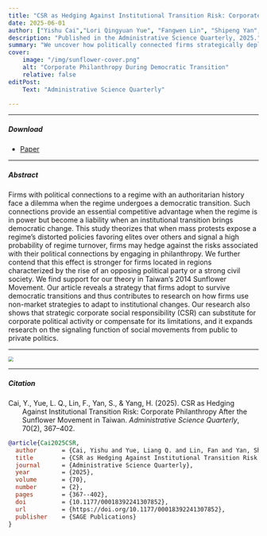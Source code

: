 ```yaml
---
title: "CSR as Hedging Against Institutional Transition Risk: Corporate Philanthropy After the Sunflower Movement in Taiwan" 
date: 2025-06-01
author: ["Yishu Cai","Lori Qingyuan Yue", "Fangwen Lin", "Shipeng Yan", "Haibin Yang"]
description: "Published in the Administrative Science Quarterly, 2025." 
summary: "We uncover how politically connected firms strategically deploy philanthropy as a hedging mechanism during democratic transitions, particularly when mass protests and regional political shifts heighten the reputational costs of prior regime ties." 
cover:
    image: "/img/sunflower-cover.png"
    alt: "Corporate Philanthropy During Democratic Transition"
    relative: false
editPost:
    Text: "Administrative Science Quarterly"

---
```


---

##### Download

+ [Paper](sunflower.pdf)

---

##### Abstract

Firms with political connections to a regime with an authoritarian history face a dilemma when the regime undergoes a democratic transition. Such connections provide an essential competitive advantage when the regime is in power but become a liability when an institutional transition brings democratic change. This study theorizes that when mass protests expose a regime’s distorted policies favoring elites over others and signal a high probability of regime turnover, firms may hedge against the risks associated with their political connections by engaging in philanthropy. We further contend that this effect is stronger for firms located in regions characterized by the rise of an opposing political party or a strong civil society. We find support for our theory in Taiwan’s 2014 Sunflower Movement. Our article reveals a strategy that firms adopt to survive democratic transitions and thus contributes to research on how firms use non-market strategies to adapt to institutional changes. Our research also shows that strategic corporate social responsibility (CSR) can substitute for corporate political activity or compensate for its limitations, and it expands research on the signaling function of social movements from public to private politics.

---

<img src="/img/paper1.png" style="zoom:60%;" />

---

##### Citation
<p style="text-indent:-2em; margin-left:2em;">
Cai, Y., Yue, L. Q., Lin, F., Yan, S., &amp; Yang, H. (2025). CSR as Hedging Against Institutional Transition Risk: Corporate Philanthropy After the Sunflower Movement in Taiwan. <em>Administrative Science Quarterly</em>, 70(2), 367–402.
</p>

```BibTeX
@article{Cai2025CSR,
  author       = {Cai, Yishu and Yue, Liang Q. and Lin, Fan and Yan, Shujun and Yang, Hua},
  title        = {CSR as Hedging Against Institutional Transition Risk: Corporate Philanthropy After the Sunflower Movement in Taiwan},
  journal      = {Administrative Science Quarterly},
  year         = {2025},
  volume       = {70},
  number       = {2},
  pages        = {367--402},
  doi          = {10.1177/00018392241307852},
  url          = {https://doi.org/10.1177/00018392241307852},
  publisher    = {SAGE Publications}
}
```
